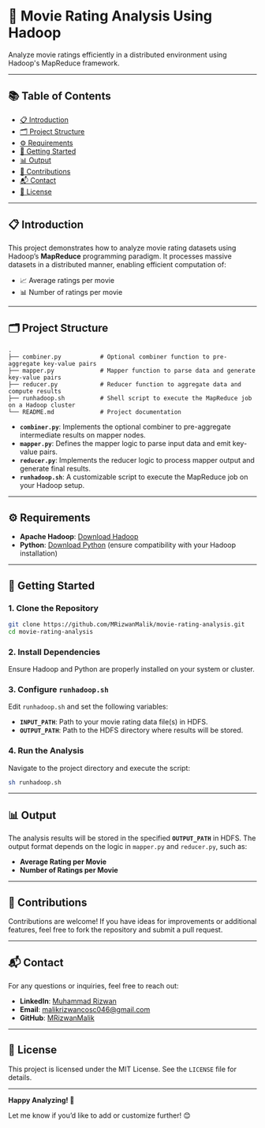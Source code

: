 
# 🎥 Movie Rating Analysis Using Hadoop  

Analyze movie ratings efficiently in a distributed environment using Hadoop's MapReduce framework.  

---

## 📚 Table of Contents  

- [📋 Introduction](#📋-introduction)  
- [🗂️ Project Structure](#🗂️-project-structure)  
- [⚙️ Requirements](#⚙️-requirements)  
- [🚀 Getting Started](#🚀-getting-started)  
- [📊 Output](#📊-output)  
- [🤝 Contributions](#🤝-contributions)  
- [📬 Contact](#📬-contact)  
- [📜 License](#📜-license)  

---

## 📋 Introduction  

This project demonstrates how to analyze movie rating datasets using Hadoop’s **MapReduce** programming paradigm. It processes massive datasets in a distributed manner, enabling efficient computation of:  
- 📈 Average ratings per movie  
- 📊 Number of ratings per movie  

---

## 🗂️ Project Structure  

```plaintext
.
├── combiner.py           # Optional combiner function to pre-aggregate key-value pairs
├── mapper.py             # Mapper function to parse data and generate key-value pairs
├── reducer.py            # Reducer function to aggregate data and compute results
├── runhadoop.sh          # Shell script to execute the MapReduce job on a Hadoop cluster
└── README.md             # Project documentation
```  

- **`combiner.py`**: Implements the optional combiner to pre-aggregate intermediate results on mapper nodes.  
- **`mapper.py`**: Defines the mapper logic to parse input data and emit key-value pairs.  
- **`reducer.py`**: Implements the reducer logic to process mapper output and generate final results.  
- **`runhadoop.sh`**: A customizable script to execute the MapReduce job on your Hadoop setup.  

---

## ⚙️ Requirements  

- **Apache Hadoop**: [Download Hadoop](https://hadoop.apache.org/releases.html)  
- **Python**: [Download Python](https://www.python.org/downloads/) (ensure compatibility with your Hadoop installation)  

---

## 🚀 Getting Started  

### 1. Clone the Repository  

```bash
git clone https://github.com/MRizwanMalik/movie-rating-analysis.git
cd movie-rating-analysis
```  

### 2. Install Dependencies  

Ensure Hadoop and Python are properly installed on your system or cluster.  

### 3. Configure `runhadoop.sh`  

Edit `runhadoop.sh` and set the following variables:  

- **`INPUT_PATH`**: Path to your movie rating data file(s) in HDFS.  
- **`OUTPUT_PATH`**: Path to the HDFS directory where results will be stored.  

### 4. Run the Analysis  

Navigate to the project directory and execute the script:  

```bash
sh runhadoop.sh
```  

---

## 📊 Output  

The analysis results will be stored in the specified **`OUTPUT_PATH`** in HDFS. The output format depends on the logic in `mapper.py` and `reducer.py`, such as:  

- **Average Rating per Movie**  
- **Number of Ratings per Movie**  

---

## 🤝 Contributions  

Contributions are welcome! If you have ideas for improvements or additional features, feel free to fork the repository and submit a pull request.  

---

## 📬 Contact  

For any questions or inquiries, feel free to reach out:  

- **LinkedIn**: [Muhammad Rizwan](https://www.linkedin.com/in/muhammad-rizwan-699298232/)  
- **Email**: malikrizwancosc046@gmail.com  
- **GitHub**: [MRizwanMalik](https://github.com/MRizwanMalik/)  

---

## 📜 License  

This project is licensed under the MIT License. See the `LICENSE` file for details.  

---

**Happy Analyzing! 🚀**  

Let me know if you’d like to add or customize further! 😊
